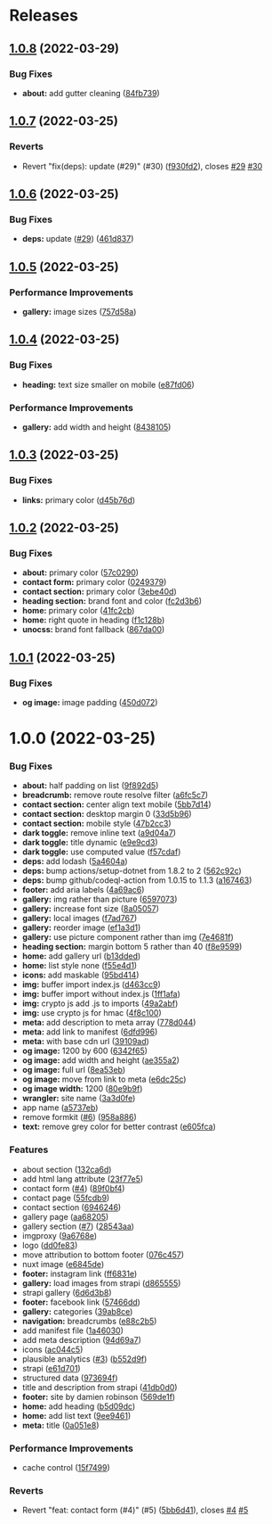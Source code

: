 # Releases

## [1.0.8](https://github.com/shadow81627/hardingspropertyservices/compare/v1.0.7...v1.0.8) (2022-03-29)


### Bug Fixes

* **about:** add gutter cleaning ([84fb739](https://github.com/shadow81627/hardingspropertyservices/commit/84fb73910182cade880ce17653f8851b35cbdc5e))

## [1.0.7](https://github.com/shadow81627/hardingspropertyservices/compare/v1.0.6...v1.0.7) (2022-03-25)


### Reverts

* Revert "fix(deps): update (#29)" (#30) ([f930fd2](https://github.com/shadow81627/hardingspropertyservices/commit/f930fd2c77ff658a4ccc631b2eaab9e9c47be131)), closes [#29](https://github.com/shadow81627/hardingspropertyservices/issues/29) [#30](https://github.com/shadow81627/hardingspropertyservices/issues/30)

## [1.0.6](https://github.com/shadow81627/hardingspropertyservices/compare/v1.0.5...v1.0.6) (2022-03-25)


### Bug Fixes

* **deps:** update ([#29](https://github.com/shadow81627/hardingspropertyservices/issues/29)) ([461d837](https://github.com/shadow81627/hardingspropertyservices/commit/461d8375274b07e0ce1ed4283ccba8c648d3f1b3))

## [1.0.5](https://github.com/shadow81627/hardingspropertyservices/compare/v1.0.4...v1.0.5) (2022-03-25)


### Performance Improvements

* **gallery:** image sizes ([757d58a](https://github.com/shadow81627/hardingspropertyservices/commit/757d58acc0ca406d621449a04355c4b2fd213fd2))

## [1.0.4](https://github.com/shadow81627/hardingspropertyservices/compare/v1.0.3...v1.0.4) (2022-03-25)


### Bug Fixes

* **heading:** text size smaller on mobile ([e87fd06](https://github.com/shadow81627/hardingspropertyservices/commit/e87fd06a86a7b2ce95e404948db80b983e68225c))


### Performance Improvements

* **gallery:** add width and height ([8438105](https://github.com/shadow81627/hardingspropertyservices/commit/84381051431f741ac031aca452f8f95eb82e1dfb))

## [1.0.3](https://github.com/shadow81627/hardingspropertyservices/compare/v1.0.2...v1.0.3) (2022-03-25)


### Bug Fixes

* **links:** primary color ([d45b76d](https://github.com/shadow81627/hardingspropertyservices/commit/d45b76d0fa2274a3a89537f58630cd910946bbf1))

## [1.0.2](https://github.com/shadow81627/hardingspropertyservices/compare/v1.0.1...v1.0.2) (2022-03-25)


### Bug Fixes

* **about:** primary color ([57c0290](https://github.com/shadow81627/hardingspropertyservices/commit/57c0290c9d642f157cbf1233b5f23bdd8cff8d97))
* **contact form:** primary color ([0249379](https://github.com/shadow81627/hardingspropertyservices/commit/0249379e9177dc2003920df07f0601df311c96f8))
* **contact section:** primary color ([3ebe40d](https://github.com/shadow81627/hardingspropertyservices/commit/3ebe40db55a97a05d97e7a2badd6a144af2d3a8f))
* **heading section:** brand font and color ([fc2d3b6](https://github.com/shadow81627/hardingspropertyservices/commit/fc2d3b665f8cd0dbd04c4f92b2d73ffee378f769))
* **home:** primary color ([41fc2cb](https://github.com/shadow81627/hardingspropertyservices/commit/41fc2cb8718244285c53050a370246bf9d0e65fa))
* **home:** right quote in heading ([f1c128b](https://github.com/shadow81627/hardingspropertyservices/commit/f1c128b59e7760790edd4b1b3de6ffadc7e2195a))
* **unocss:** brand font fallback ([867da00](https://github.com/shadow81627/hardingspropertyservices/commit/867da0030c72fbf35166b90afff3209c1fccb52b))

## [1.0.1](https://github.com/shadow81627/hardingspropertyservices/compare/v1.0.0...v1.0.1) (2022-03-25)


### Bug Fixes

* **og image:** image padding ([450d072](https://github.com/shadow81627/hardingspropertyservices/commit/450d072f99d63f748d58053b5808edc23bdf5bcd))

# 1.0.0 (2022-03-25)


### Bug Fixes

* **about:** half padding on list ([9f892d5](https://github.com/shadow81627/hardingspropertyservices/commit/9f892d5e70a0b41bc1cd4b20d765c93219c552a2))
* **breadcrumb:** remove route resolve filter ([a6fc5c7](https://github.com/shadow81627/hardingspropertyservices/commit/a6fc5c7abf7cb29e34d5c56e4d99c81753449d3e))
* **contact section:** center align text mobile ([5bb7d14](https://github.com/shadow81627/hardingspropertyservices/commit/5bb7d14990de0df2a3c0975f6a971d71efe6673e))
* **contact section:** desktop margin 0 ([33d5b96](https://github.com/shadow81627/hardingspropertyservices/commit/33d5b96ca29c44eec1b188cf1feb322c936eb88c))
* **contact section:** mobile style ([47b2cc3](https://github.com/shadow81627/hardingspropertyservices/commit/47b2cc37b2f5053541b28997e58e45e3082e9a9e))
* **dark toggle:** remove inline text ([a9d04a7](https://github.com/shadow81627/hardingspropertyservices/commit/a9d04a79a4526773d7a009c249e243963ed43df8))
* **dark toggle:** title dynamic ([e9e9cd3](https://github.com/shadow81627/hardingspropertyservices/commit/e9e9cd387075b1270df5520a8164ea6feb436424))
* **dark toggle:** use computed value ([f57cdaf](https://github.com/shadow81627/hardingspropertyservices/commit/f57cdaf3ce06a6a3e8b72f9537e614b7b7ba61dc))
* **deps:** add lodash ([5a4604a](https://github.com/shadow81627/hardingspropertyservices/commit/5a4604a7cbba2015e5efa972d7d1d3a631d2f059))
* **deps:** bump actions/setup-dotnet from 1.8.2 to 2 ([562c92c](https://github.com/shadow81627/hardingspropertyservices/commit/562c92cb038870a5153566964f6d4ee56f3cc402))
* **deps:** bump github/codeql-action from 1.0.15 to 1.1.3 ([a167463](https://github.com/shadow81627/hardingspropertyservices/commit/a167463c2dbae1aa3cebb20c8ce5e70f80c9f3ba))
* **footer:** add aria labels ([4a69ac6](https://github.com/shadow81627/hardingspropertyservices/commit/4a69ac6364e97d33815a4c0e63f93c8e68a365a6))
* **gallery:** img rather than picture ([6597073](https://github.com/shadow81627/hardingspropertyservices/commit/6597073fb4b4f9c11fa0acda7a9c56f8f2ebc02d))
* **gallery:** increase font size ([8a05057](https://github.com/shadow81627/hardingspropertyservices/commit/8a05057fda0a124d93529a1fb6050812b31a7cbe))
* **gallery:** local images ([f7ad767](https://github.com/shadow81627/hardingspropertyservices/commit/f7ad7679a6365473b0e322fdbe0a623c5d6947c2))
* **gallery:** reorder image ([ef1a3d1](https://github.com/shadow81627/hardingspropertyservices/commit/ef1a3d109f302ec97f2a23390e2d967a23c3d8b1))
* **gallery:** use picture component rather than img ([7e4681f](https://github.com/shadow81627/hardingspropertyservices/commit/7e4681f8c69a3163ae21392822302028a6b91c0f))
* **heading section:** margin bottom 5 rather than 40 ([f8e9599](https://github.com/shadow81627/hardingspropertyservices/commit/f8e9599c1af33f13fcc9ddc52a91a975767fa6a2))
* **home:** add gallery url ([b13dded](https://github.com/shadow81627/hardingspropertyservices/commit/b13dded3385b29fb94223cb308267ccb461746be))
* **home:** list style none ([f55e4d1](https://github.com/shadow81627/hardingspropertyservices/commit/f55e4d14d6969e4de5e17d0c0912dccbaa84fa3c))
* **icons:** add maskable ([95bd414](https://github.com/shadow81627/hardingspropertyservices/commit/95bd414df8096a9ab4ef83f1795b3d4f9bdb35f8))
* **img:** buffer import index.js ([d463cc9](https://github.com/shadow81627/hardingspropertyservices/commit/d463cc9932d2b5983ae57889231b1937e754d3c1))
* **img:** buffer import without index.js ([1ff1afa](https://github.com/shadow81627/hardingspropertyservices/commit/1ff1afa3fb9b13f22a2746bba4b62470c916f3f2))
* **img:** crypto js add .js to imports ([49a2abf](https://github.com/shadow81627/hardingspropertyservices/commit/49a2abf9fa66cac8cf628903dd33de9c790626bb))
* **img:** use crypto js for hmac ([4f8c100](https://github.com/shadow81627/hardingspropertyservices/commit/4f8c100cbf3d3448884522828489603be987f965))
* **meta:** add description to meta array ([778d044](https://github.com/shadow81627/hardingspropertyservices/commit/778d0448d7fa07e71e786a8106cffbfc55de004e))
* **meta:** add link to manifest ([6dfd996](https://github.com/shadow81627/hardingspropertyservices/commit/6dfd996d3f3126d231fb33e8297a30a19841f6dd))
* **meta:** with base cdn url ([39109ad](https://github.com/shadow81627/hardingspropertyservices/commit/39109ad6a26305672afe0af3bb4722136c2f44c7))
* **og image:** 1200 by 600 ([6342f65](https://github.com/shadow81627/hardingspropertyservices/commit/6342f6515f4f192e9688e94e89bd61d7c0515f65))
* **og image:** add width and height ([ae355a2](https://github.com/shadow81627/hardingspropertyservices/commit/ae355a23cc7feb782b7b2be250b381cd7a993bf8))
* **og image:** full url ([8ea53eb](https://github.com/shadow81627/hardingspropertyservices/commit/8ea53eb404eeefa614285b89f9872f26c0daf028))
* **og image:** move from link to meta ([e6dc25c](https://github.com/shadow81627/hardingspropertyservices/commit/e6dc25c78e65927ea817130d640e7ad0bd43c8d8))
* **og image width:** 1200 ([80e9b9f](https://github.com/shadow81627/hardingspropertyservices/commit/80e9b9f7d4311ab20c5131b1faca14c72adb6ec0))
* **wrangler:** site name ([3a3d0fe](https://github.com/shadow81627/hardingspropertyservices/commit/3a3d0fe793219bea9ac0b0fef7da85ab4b92ee15))
* app name ([a5737eb](https://github.com/shadow81627/hardingspropertyservices/commit/a5737ebe2160d03a673b71c172e3d63b3f381132))
* remove formkit ([#6](https://github.com/shadow81627/hardingspropertyservices/issues/6)) ([958a886](https://github.com/shadow81627/hardingspropertyservices/commit/958a886e38972c02bca53739c092ad7fdc20fbe7))
* **text:** remove grey color for better contrast ([e605fca](https://github.com/shadow81627/hardingspropertyservices/commit/e605fcac79c73ab7801f3b89a48d2dd588e23991))


### Features

* about section ([132ca6d](https://github.com/shadow81627/hardingspropertyservices/commit/132ca6d20b22fbc97f9c82b1d5fcb32c73b34f09))
* add html lang attribute ([23f77e5](https://github.com/shadow81627/hardingspropertyservices/commit/23f77e5353b81c9fb5c3b8219efbf6fc796d53d2))
* contact form ([#4](https://github.com/shadow81627/hardingspropertyservices/issues/4)) ([89f0bf4](https://github.com/shadow81627/hardingspropertyservices/commit/89f0bf4a793f352cdb82519c66f43267aaadab4e))
* contact page ([55fcdb9](https://github.com/shadow81627/hardingspropertyservices/commit/55fcdb90417d9b17ba368c120891cb57c807e2e8))
* contact section ([6946246](https://github.com/shadow81627/hardingspropertyservices/commit/6946246e71b6ee1f4a9ee48f5cd90a5d5d34ee54))
* gallery page ([aa68205](https://github.com/shadow81627/hardingspropertyservices/commit/aa682057010e02f2bc97fd904acd075291252dac))
* gallery section ([#7](https://github.com/shadow81627/hardingspropertyservices/issues/7)) ([28543aa](https://github.com/shadow81627/hardingspropertyservices/commit/28543aa3e9c055cebff302cb665e2aa2fe9d4d1c))
* imgproxy ([9a6768e](https://github.com/shadow81627/hardingspropertyservices/commit/9a6768e4580a4033b18f8e9f3ed990afdad4fc83))
* logo ([dd0fe83](https://github.com/shadow81627/hardingspropertyservices/commit/dd0fe83f314d47a6d7a9fbf858d5b03c96063194))
* move attribution to bottom footer ([076c457](https://github.com/shadow81627/hardingspropertyservices/commit/076c457b34c692ffd47c0d7ac98928933c55654e))
* nuxt image ([e6845de](https://github.com/shadow81627/hardingspropertyservices/commit/e6845de8a2344e8994cb84870a979aa87bbb9d63))
* **footer:** instagram link ([ff6831e](https://github.com/shadow81627/hardingspropertyservices/commit/ff6831e19b1fd87f322908bc3c9bd44d72179ba3))
* **gallery:** load images from strapi ([d865555](https://github.com/shadow81627/hardingspropertyservices/commit/d865555028c6b4df60b249afb7f2e334be901e2f))
* strapi gallery ([6d6d3b8](https://github.com/shadow81627/hardingspropertyservices/commit/6d6d3b824b57b79ba9edb966b0572f77f643a26c))
* **footer:** facebook link ([57466dd](https://github.com/shadow81627/hardingspropertyservices/commit/57466dd127d9f69de884d8d02e9e2f4fe6222fce))
* **gallery:** categories ([39ab8ce](https://github.com/shadow81627/hardingspropertyservices/commit/39ab8ce83a54a545ce9ea7df6e1c6560edab46e2))
* **navigation:** breadcrumbs ([e88c2b5](https://github.com/shadow81627/hardingspropertyservices/commit/e88c2b5eeac06368e26fca67b7c2f8e19f390943))
* add manifest file ([1a46030](https://github.com/shadow81627/hardingspropertyservices/commit/1a4603054338917c75f21b212ef06d349e73b82a))
* add meta description ([94d69a7](https://github.com/shadow81627/hardingspropertyservices/commit/94d69a75040b858baafbf0573b7098a87b0f2684))
* icons ([ac044c5](https://github.com/shadow81627/hardingspropertyservices/commit/ac044c5dcc28eebe5274045b4b9bc5e158ddc093))
* plausible analytics ([#3](https://github.com/shadow81627/hardingspropertyservices/issues/3)) ([b552d9f](https://github.com/shadow81627/hardingspropertyservices/commit/b552d9f6d82cd6d6b9b0942c5542ad4181a1dc30))
* strapi ([e61d701](https://github.com/shadow81627/hardingspropertyservices/commit/e61d701714f96bb80fbeb72a0d0a205705eedf7b))
* structured data ([973694f](https://github.com/shadow81627/hardingspropertyservices/commit/973694f1a40075272ed8b70303647c27be04a2f5))
* title and description from strapi ([41db0d0](https://github.com/shadow81627/hardingspropertyservices/commit/41db0d06eafdf6d0af1df5dd865c6025cbd36fc4))
* **footer:** site by damien robinson ([569de1f](https://github.com/shadow81627/hardingspropertyservices/commit/569de1fdff31bff49739977c5b11a1eefd56b1b8))
* **home:** add heading ([b5d09dc](https://github.com/shadow81627/hardingspropertyservices/commit/b5d09dc6342d38da451451160bc1563ff79cdef1))
* **home:** add list text ([9ee9461](https://github.com/shadow81627/hardingspropertyservices/commit/9ee9461943fa5e68e1e75acf41350ce1515a6639))
* **meta:** title ([0a051e8](https://github.com/shadow81627/hardingspropertyservices/commit/0a051e80c9b05dc55fd253685984adf5d7e01f41))


### Performance Improvements

* cache control ([15f7499](https://github.com/shadow81627/hardingspropertyservices/commit/15f749982f8deb517a53708b57d50322533a5d0a))


### Reverts

* Revert "feat: contact form (#4)" (#5) ([5bb6d41](https://github.com/shadow81627/hardingspropertyservices/commit/5bb6d41869514979d074776339d8a4b9b7cbc526)), closes [#4](https://github.com/shadow81627/hardingspropertyservices/issues/4) [#5](https://github.com/shadow81627/hardingspropertyservices/issues/5)
